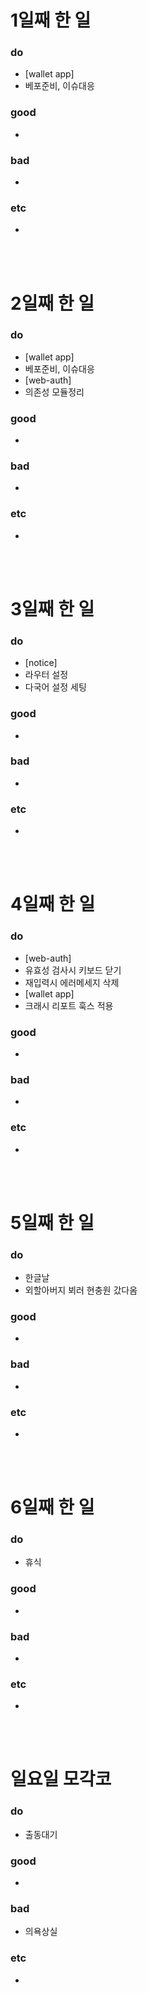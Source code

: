 # 1일째 한 일 
### do
- [wallet app] 
 - 베포준비, 이슈대응

### good
- 

### bad
- 

### etc
- 

<br /><br />

# 2일째 한 일 
### do
- [wallet app] 
 - 베포준비, 이슈대응
- [web-auth]
 - 의존성 모듈정리

### good
-

### bad
-

### etc
-

<br /><br />

# 3일째 한 일 
### do
- [notice]
 - 라우터 설정
 - 다국어 설정 세팅

### good
-

### bad
-

### etc
-

<br /><br />

# 4일째 한 일 
### do
- [web-auth]
 - 유효성 검사시 키보드 닫기
 - 재입력시 에러메세지 삭제
- [wallet app]
 - 크래시 리포트 훅스 적용

### good
-

### bad
-

### etc
- 

<br /><br />

# 5일째 한 일 
### do
- 한글날
- 외할아버지 뵈러 현충원 갔다옴

### good
-

### bad
-

### etc
- 

<br /><br />

# 6일째 한 일 
### do
- 휴식

### good
-
 
### bad
-

### etc
-

<br /><br />

# 일요일 모각코
### do
- 출동대기

### good
-

### bad
- 의욕상실

### etc
-

<br /><br />
